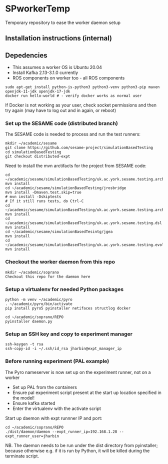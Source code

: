# SPworkerTemp
Temporary repository to ease the worker daemon setup

## Installation instructions (internal)

## Depedencies

* This assumes a worker OS is Ubuntu 20.04
* Install Kafka 2.13-3.1.0 currently
* ROS components on worker too - all ROS components

```
sudo apt-get install python-is-python3 python3-venv python3-pip maven openjdk-11-jdk openjdk-17-jdk
docker run hello-world # - verify docker works as normal user

```
If Docker is not working as your user, check socket permissions and then try again
(may have to log out and in again, or reboot)


### Set up the SESAME code (distributed branch)

The SESAME code is needed to process and run the test runners:

```
mkdir ~/academic/sesame
git clone https://github.com/sesame-project/simulationBasedTesting
cd simulationBasedTesting
git checkout distributed-expt
```

Need to install the mvn arctifacts for the project from SESAME code:

```
cd ~/academic/sesame/simulationBasedTesting/uk.ac.york.sesame.testing.architecture
mvn install
cd ~/academic/sesame/simulationBasedTesting/jrosbridge
mvn install -Dmaven.test.skip=true
# mvn install -Dskiptests
# If it still runs tests, do Ctrl-C
cd ~/academic/sesame/simulationBasedTesting/uk.ac.york.sesame.testing.architecture.ros
mvn install
cd ~/academic/sesame/simulationBasedTesting/uk.ac.york.sesame.testing.dsl
mvn install
cd ~/academic/sesame/simulationBasedTesintg/jgea
mvn install
cd ~/academic/sesame/simulationBasedTesting/uk.ac.york.sesame.testing.evolutionary
mvn install
```

### Checkout the worker daemon from this repo

```
mkdir ~/academic/soprano
Checkout this repo for the daemon here
```

### Setup a virtualenv for needed Python packages

```
python -m venv ~/academic/pyro
. ~/academic/pyro/bin/activate
pip install pyro5 pyinstaller netifaces structlog docker

cd ~/academic/soprano/REPO
pyinstaller daemon.py
```

### Setup an SSH key and copy to experiment manager
```
ssh-keygen -t rsa
ssh-copy-id -i ~/.ssh/id_rsa jharbin@expt_manager_ip
```

### Before running experiment (PAL example)
The Pyro nameserver is now set up on the experiment runner, not on a worker

* Set up PAL from the containers
* Ensure pal experiment script present at the start up location specified in the model!
* Ensure kafka started
* Enter the virtualenv with the activate script

Start up daemon with expt runnner IP and port:
```
cd ~/academic/soprano/REPO
./dist/daemon/daemon --expt_runner_ip=192.168.1.28 --expt_runner_user=jharbin
```

NB. The daemon needs to be run under the dist directory from
pyinstaller; because otherwise e.g. if it is run by Python, it will be
killed during the terminate script.

